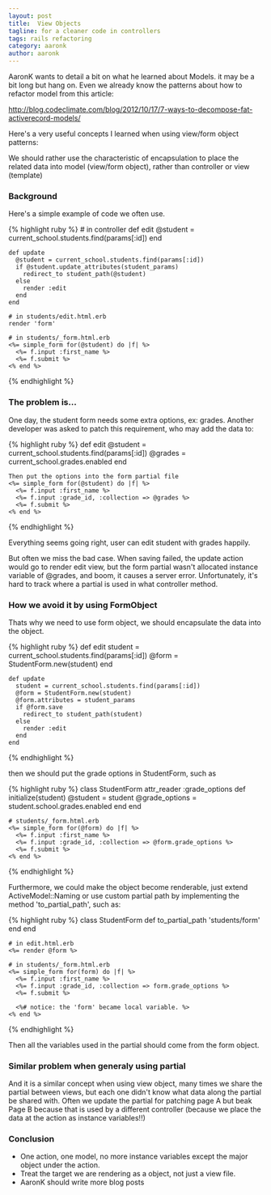 ```yaml
---
layout: post
title:  View Objects
tagline: for a cleaner code in controllers
tags: rails refactoring
category: aaronk
author: aaronk
---
```

AaronK wants to detail a bit on what he learned about Models. it may be a bit long but hang on.
Even we already know the patterns about how to refactor model from this article:

<http://blog.codeclimate.com/blog/2012/10/17/7-ways-to-decompose-fat-activerecord-models/>

Here's a very useful concepts I learned when using view/form object patterns:

We should rather use the characteristic of encapsulation to place the related data into model (view/form object), rather than controller or view (template)

### Background

Here's a simple example of code we often use.

{% highlight ruby %}
    # in controller
    def edit
      @student = current_school.students.find(params[:id])
    end

    def update
      @student = current_school.students.find(params[:id])
      if @student.update_attributes(student_params)
        redirect_to student_path(@student)
      else
        render :edit
      end
    end

    # in students/edit.html.erb
    render 'form'

    # in students/_form.html.erb
    <%= simple_form for(@student) do |f| %>
      <%= f.input :first_name %>
      <%= f.submit %>
    <% end %>
{% endhighlight %}


### The problem is...

One day, the student form needs some extra options, ex: grades. Another developer was asked to patch this requirement, who may add the data to:

{% highlight ruby %}
    def edit
      @student = current_school.students.find(params[:id])
      @grades = current_school.grades.enabled
    end

    Then put the options into the form partial file
    <%= simple_form for(@student) do |f| %>
      <%= f.input :first_name %>
      <%= f.input :grade_id, :collection => @grades %>
      <%= f.submit %>
    <% end %>
{% endhighlight %}

Everything seems going right, user can edit student with grades happily.

But often we miss the bad case. When saving failed, the update action would go to render edit view, but the form partial wasn't allocated instance variable of @grades, and boom, it causes a server error. Unfortunately, it's hard to track where a partial is used in what controller method.


### How we avoid it by using FormObject

Thats why we need to use form object, we should encapsulate the data into the object.

{% highlight ruby %}
    def edit
      student = current_school.students.find(params[:id])
      @form = StudentForm.new(student)
    end

    def update
      student = current_school.students.find(params[:id])
      @form = StudentForm.new(student)
      @form.attributes = student_params
      if @form.save
        redirect_to student_path(student)
      else
        render :edit
      end
    end
{% endhighlight %}

then we should put the grade options in StudentForm, such as

{% highlight ruby %}
    class StudentForm
      attr_reader :grade_options
      def initialize(student)
      @student = student
      @grade_options = student.school.grades.enabled
      end
    end

    # students/_form.html.erb
    <%= simple_form for(@form) do |f| %>
      <%= f.input :first_name %>
      <%= f.input :grade_id, :collection => @form.grade_options %>
      <%= f.submit %>
    <% end %>
{% endhighlight %}

Furthermore, we could make the object become renderable, just extend ActiveModel::Naming or use custom partial path by implementing the method 'to_partial_path', such as:

{% highlight ruby %}
    class StudentForm
      def to_partial_path
        'students/form'
      end
    end

    # in edit.html.erb
    <%= render @form %>

    # in students/_form.html.erb
    <%= simple_form for(form) do |f| %>
      <%= f.input :first_name %>
      <%= f.input :grade_id, :collection => form.grade_options %>
      <%= f.submit %>

      <%# notice: the 'form' became local variable. %>
    <% end %>
{% endhighlight %}

Then all the variables used in the partial should come from the form object.

### Similar problem when generaly using partial

And it is a similar concept when using view object, many times we share the partial between views, but each one didn't know what data along the partial be shared with.
Often we update the partial for patching page A but beak Page B because that is used by a different controller (because we place the data at the action as instance variables!!)

### Conclusion

- One action, one model, no more instance variables except the major object under the action.
- Treat the target we are rendering as a object, not just a view file.
- AaronK should write more blog posts
